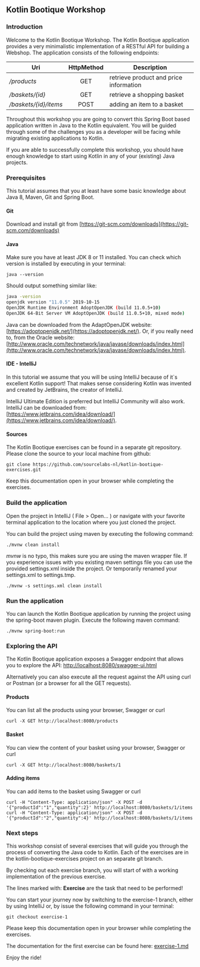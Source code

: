 ## Kotlin Bootique Workshop

### Introduction

Welcome to the Kotlin Bootique Workshop. The Kotlin Bootique application provides a very minimalistic implementation of a RESTful API for building a Webshop. The application consists of the following endpoints:

| Uri                   | HttpMethod    | Description                                       |
| --------------------- | :-----------: | ------------------------------------------------- |
| _/products_           | GET           | retrieve product and price information            |
| _/baskets/{id}_       | GET           | retrieve a shopping basket                        |
| _/baskets/{id}/items_ | POST          | adding an item to a basket                        |

Throughout this workshop you are going to convert this Spring Boot based application written in Java to the Kotlin equivalent. You will be guided through some of the challenges you as a developer will be facing while migrating existing applications to Kotlin.

If you are able to successfully complete this workshop, you should have enough knowledge to start using Kotlin in any of your (existing) Java projects.

### Prerequisites

This tutorial assumes that you at least have some basic knowledge about Java 8, Maven, Git and Spring Boot.

#### Git

Download and install git from [https://git-scm.com/downloads](https://git-scm.com/downloads)

#### Java

Make sure you have at least JDK 8 or 11 installed. You can check which version is installed by executing in your terminal:

```
java --version
```

Should output something similar like:

```bash
java -version
openjdk version "11.0.5" 2019-10-15
OpenJDK Runtime Environment AdoptOpenJDK (build 11.0.5+10)
OpenJDK 64-Bit Server VM AdoptOpenJDK (build 11.0.5+10, mixed mode)
```

Java can be downloaded from the AdaptOpenJDK website: [https://adoptopenjdk.net/](https://adoptopenjdk.net/). Or, if you really need to, from the Oracle website: [http://www.oracle.com/technetwork/java/javase/downloads/index.html](http://www.oracle.com/technetwork/java/javase/downloads/index.html).

#### IDE - IntelliJ

In this tutorial we assume that you will be using IntelliJ because of it`s excellent Kotlin support! That makes sense considering Kotlin was invented and created by JetBrains, the creator of IntelliJ.

IntelliJ Ultimate Edition is preferred but IntelliJ Community will also work. IntelliJ can be downloaded from: [https://www.jetbrains.com/idea/download/](https://www.jetbrains.com/idea/download/).

#### Sources

The Kotlin Bootique exercises can be found in a separate git repository. Please clone the source to your local machine from github:

```
git clone https://github.com/sourcelabs-nl/kotlin-bootique-exercises.git
```

Keep this documentation open in your browser while completing the exercises.

### Build the application

Open the project in IntelliJ ( File > Open... ) or navigate with your favorite terminal application to the location where you just cloned the project. 

You can build the project using maven by executing the following command: 

```
./mvnw clean install
```

_mvnw_ is no typo, this makes sure you are using the maven wrapper file. If you experience issues with you existing maven settings file you can use the provided settings.xml inside the project. Or temporarily renamed your settings.xml to settings.tmp.

```
./mvnw -s settings.xml clean install
```

### Run the application

You can launch the Kotlin Bootique application by running the project using the spring-boot maven plugin. Execute the following maven command:

```
./mvnw spring-boot:run
```

### Exploring the API

The Kotlin Bootique application exposes a Swagger endpoint that allows you to explore the API: [http://localhost:8080/swagger-ui.html](http://localhost:8080/swagger-ui.html)

Alternatively you can also execute all the request against the API using curl or Postman (or a browser for all the GET requests). 

#### Products

You can list all the products using your browser, Swagger or curl

```                                                                                                                                                                                                                                                                                                                                                            
curl -X GET http://localhost:8080/products
```

#### Basket

You can view the content of your basket using your browser, Swagger or curl

```                                                                                                                                                                                                                                                                                                                                                            
curl -X GET http://localhost:8080/baskets/1
```

#### Adding items

You can add items to the basket using Swagger or curl

```                                                                                                                                                                                                                                                                                                                                                            
curl -H "Content-Type: application/json" -X POST -d '{"productId":"1","quantity":2}' http://localhost:8080/baskets/1/items
curl -H "Content-Type: application/json" -X POST -d '{"productId":"2","quantity":4}' http://localhost:8080/baskets/1/items
```

### Next steps

This workshop consist of several exercises that will guide you through the process of converting the Java code to Kotlin. Each of the exercises are in the kotlin-bootique-exercises project on an separate git branch. 

By checking out each exercise branch, you will start of with a working implementation of the previous exercise.

The lines marked with: **Exercise** are the task that need to be performed!

You can start your journey now by switching to the exercise-1 branch, either by using IntelliJ or, by issue the following command in your terminal:

```
git checkout exercise-1
```

Please keep this documentation open in your browser while completing the exercises.

The documentation for the first exercise can be found here: [exercise-1.md](./exercise-1.md)

Enjoy the ride!
